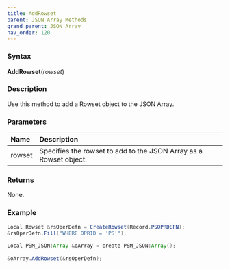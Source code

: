 ```yaml
---
title: AddRowset
parent: JSON Array Methods
grand_parent: JSON Array
nav_order: 120
---
```


### [](#header-3)Syntax

**AddRowset**(_rowset_)

### [](#header-3)Description

Use this method to add a Rowset object to the JSON Array.

### [](#header-3)Parameters

| Name           | Description                                                                    |
|:---------------|:-------------------------------------------------------------------------------|
| rowset         | Specifies the rowset to add to the JSON Array as a Rowset object.              |


### [](#header-3)Returns

None.

### [](#header-3)Example

```java
Local Rowset &rsOperDefn = CreateRowset(Record.PSOPRDEFN);
&rsOperDefn.Fill("WHERE OPRID = 'PS'");
   
Local PSM_JSON:Array &oArray = create PSM_JSON:Array();
   
&oArray.AddRowset(&rsOperDefn);
```
